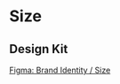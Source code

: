 # Size

## Design Kit

[Figma: Brand Identity / Size](https://figma.com/file/JpoY3waVoQGlLQzQXTL9nn/Design-System-Gemeente-Den-Haag?node-id=3517%3A263)
